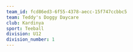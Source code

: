 ```yaml
---
team_id: fcd86ed3-6f55-4378-aecc-15f747ccbbc5
team: Teddy's Doggy Daycare
club: Kardinya
sport: Teeball
division: U12
division_number: 1
---
```

